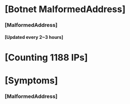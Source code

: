 # [Botnet MalformedAddress]
### [MalformedAddress]
#### [Updated every 2~3 hours]

# [Counting 1188 IPs]

# [Symptoms] 
###   [MalformedAddress]
